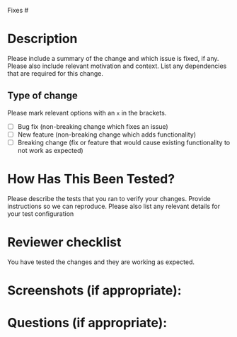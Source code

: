 Fixes #

# Description

Please include a summary of the change and which issue is fixed, if any. Please also include relevant motivation and context.
List any dependencies that are required for this change.

## Type of change

Please mark relevant options with an `x` in the brackets.

- [ ] Bug fix (non-breaking change which fixes an issue)
- [ ] New feature (non-breaking change which adds functionality)
- [ ] Breaking change (fix or feature that would cause existing functionality to not work as expected)

# How Has This Been Tested?

Please describe the tests that you ran to verify your changes. Provide instructions so we can reproduce. Please also
list any relevant details for your test configuration

# Reviewer checklist

You have tested the changes and they are working as expected.

# Screenshots (if appropriate):

# Questions (if appropriate):
